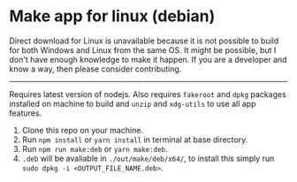 # Make app for linux (debian)

Direct download for Linux is unavailable because it is not possible to build for both Windows and Linux from the same OS. It might be possible, but I don't have enough knowledge to make it happen. If you are a developer and know a way, then please consider contributing.

---

Requires latest version of nodejs.
Also requires `fakeroot` and `dpkg` packages installed on machine to build and `unzip` and `xdg-utils` to use all app features.

1. Clone this repo on your machine.
2. Run `npm install` or `yarn install` in terminal at base directory.
3. Run `npm run make:deb` or `yarn make:deb`.
4. `.deb` will be avaliable in `./out/make/deb/x64/`, to install this simply run `sudo dpkg -i <OUTPUT_FILE_NAME.deb>`.
